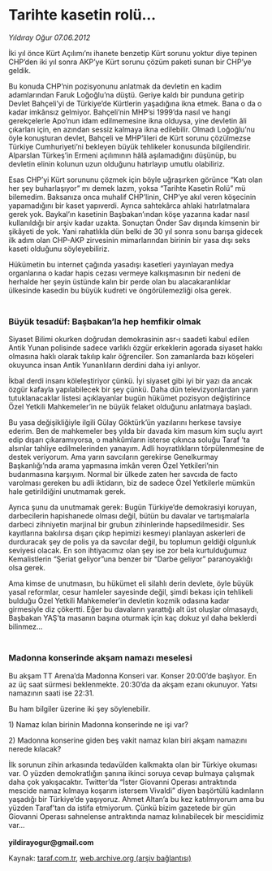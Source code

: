 # Tarihte kasetin rolü...

*Yıldıray Oğur 07.06.2012*

<div class="yazi"><p>İki yıl önce Kürt Açılımı’nı ihanete benzetip Kürt sorunu yoktur diye tepinen CHP’den iki yıl sonra AKP’ye Kürt sorunu çözüm paketi sunan bir CHP’ye geldik.</p>
<p>Bu konuda CHP’nin pozisyonunu anlatmak da devletin en kadim adamlarından Faruk Loğoğlu’na düştü. Geriye kaldı bir punduna getirip Devlet Bahçeli’yi de Türkiye’de Kürtlerin yaşadığına ikna etmek. Bana o da o kadar imkânsız gelmiyor. Bahçeli’nin MHP’si 1999’da nasıl ve hangi gerekçelerle Apo’nun idam edilmemesine ikna olduysa, yine devletin âli çıkarları için, en azından sessiz kalmaya ikna edilebilir. Olmadı Loğoğlu’nu öyle konuşturan devlet, Bahçeli ve MHP’lileri de Kürt sorunu çözülmezse Türkiye Cumhuriyeti’ni bekleyen büyük tehlikeler konusunda bilgilendirir. Alparslan Türkeş’in Ermeni açılımının hâlâ aşılamadığını düşünüp, bu devletin elinin kolunun uzun olduğunu hatırlayıp umutlu olabiliriz.</p>
<p>Esas CHP’yi Kürt sorununu çözmek için böyle uğraşırken görünce “Katı olan her şey buharlaşıyor” mı demek lazım, yoksa “Tarihte Kasetin Rolü” mü bilemedim. Baksanıza onca muhalif CHP’linin, CHP’ye akıl veren köşecinin yapamadığını bir kaset yapıverdi. Ayrıca sahtekârca ahlaki hatırlatmalara gerek yok. Baykal’ın kasetinin Başbakan’ından köşe yazarına kadar nasıl kullanıldığı bir arşiv kadar uzakta. Sonuçtan Önder Sav dışında kimsenin bir şikâyeti de yok. Yani rahatlıkla dün belki de 30 yıl sonra sonu barışa gidecek ilk adım olan CHP-AKP zirvesinin mimarlarından birinin bir yasa dışı seks kaseti olduğunu söyleyebiliriz.</p>
<p>Hükümetin bu internet çağında yasadışı kasetleri yayınlayan medya organlarına o kadar hapis cezası vermeye kalkışmasının bir nedeni de herhalde her şeyin üstünde kalın bir perde olan bu alacakaranlıklar ülkesinde kasedin bu büyük kudreti ve öngörülemezliği olsa gerek.<br/></p>
<h3><br/>Büyük tesadüf: Başbakan’la hep hemfikir olmak</h3>
<p>Siyaset Bilimi okurken doğrudan demokrasinin asr-ı saadeti kabul edilen Antik Yunan polisinde sadece varlıklı özgür erkeklerin agorada siyaset hakkı olmasına haklı olarak takılıp kalır öğrenciler. Son zamanlarda bazı köşeleri okuyunca insan Antik Yunanlıların derdini daha iyi anlıyor.</p>
<p>İkbal derdi insanı köleleştiriyor çünkü. İyi siyaset gibi iyi bir yazı da ancak özgür kafayla yapılabilecek bir şey çünkü. Daha dün televizyonlardan yarın tutuklanacaklar listesi açıklayanlar bugün hükümet pozisyon değiştirince Özel Yetkili Mahkemeler’in ne büyük felaket olduğunu anlatmaya başladı.</p>
<p>Bu yasa değişikliğiyle ilgili Gülay Göktürk’ün yazılarını herkese tavsiye ederim. Ben de mahkemeler beş yılda bir davada kim masum kim suçlu ayırt edip dışarı çıkaramıyorsa, o mahkûmların isterse çıkınca soluğu Taraf ’ta alsınlar tahliye edilmelerinden yanayım. Adli hoyratlıkların törpülenmesine de destek veriyorum. Ama yarın savcıların gerekirse Genelkurmay Başkanlığı’nda arama yapmasına imkân veren Özel Yetkileri’nin budanmasına karşıyım. Normal bir ülkede zaten her savcıda de facto varolması gereken bu adli iktidarın, biz de sadece Özel Yetkilerle mümkün hale getirildiğini unutmamak gerek.</p>
<p>Ayrıca şunu da unutmamak gerek: Bugün Türkiye’de demokrasiyi koruyan, darbecilerin hapishanede olması değil, bütün bu davalar ve tartışmalarla darbeci zihniyetin marjinal bir grubun zihinlerinde hapsedilmesidir. Ses kayıtlarına bakılırsa dışarı çıkıp hepimizi kesmeyi planlayan askerleri de durduracak şey de polis ya da savcılar değil, bu toplumun geldiği olgunluk seviyesi olacak. En son ihtiyacımız olan şey ise zor bela kurtulduğumuz Kemalistlerin “Şeriat geliyor”una benzer bir “Darbe geliyor” paranoyaklığı olsa gerek.</p>
<p>Ama kimse de unutmasın, bu hükümet eli silahlı derin devlete, öyle büyük yasal reformlar, cesur hamleler sayesinde değil, şimdi bekası için tehlikeli bulduğu Özel Yetkili Mahkemeler’in devletin kozmik odasına kadar girmesiyle diz çökertti. Eğer bu davaların yarattığı alt üst oluşlar olmasaydı, Başbakan YAŞ’ta masanın başına oturmak için kaç dokuz yıl daha beklerdi bilinmez...<br/></p>
<h3><br/>Madonna konserinde akşam namazı meselesi</h3>
<p>Bu akşam TT Arena’da Madonna Konseri var. Konser 20:00’de başlıyor. En az üç saat sürmesi beklenmekte. 20:30’da da akşam ezanı okunuyor. Yatsı namazının saati ise 22:31.</p>
<p>Bu ham bilgiler üzerine iki şey söylenebilir.</p>
<p>1) Namaz kılan birinin Madonna konserinde ne işi var?</p>
<p>2) Madonna konserine giden beş vakit namaz kılan biri akşam namazını nerede kılacak?</p>
<p>İlk sorunun zihin arkasında tedavülden kalkmakta olan bir Türkiye okuması var. O yüzden demokratlığın şanına ikinci soruya cevap bulmaya çalışmak daha çok yakışacaktır. Twitter’da “İster Giovanni Operası antraktında mescide namaz kılmaya koşarım istersem Vivaldi” diyen başörtülü kadınların yaşadığı bir Türkiye’de yaşıyoruz. Ahmet Altan’a bu kez katılmıyorum ama bu yüzden Taraf’tan da istifa etmiyorum. Çünkü bizim gazetede bir gün Giovanni Operası sahnelense antraktında namaz kılınabilecek bir mescidimiz var...<br/><br/><strong>yildirayogur@gmail.com</strong></p>
</div>

Kaynak: [taraf.com.tr](http://www.taraf.com.tr/yildiray-ogur/makale-tarihte-kasetin-rolu.htm), [web.archive.org (arşiv bağlantısı)](http://web.archive.org/web/20130709160552/http://www.taraf.com.tr/yildiray-ogur/makale-tarihte-kasetin-rolu.htm)
